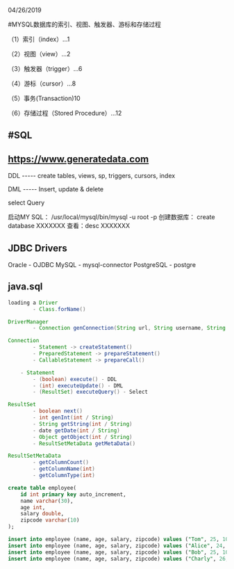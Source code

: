 04/26/2019  

#MYSQL数据库的索引、视图、触发器、游标和存储过程

 

（1）索引（index）...1

（2）视图（view）...2

（3）触发器（trigger）...6

（4）游标（cursor）...8

（5）事务(Transaction)10

（6）存储过程（Stored Procedure）...12


#SQL
-----------------------------------
https://www.generatedata.com
-----------------------------------

DDL ----- create tables, views, sp, triggers, cursors, index

DML ----- Insert, update & delete

select Query


启动MY SQL： /usr/local/mysql/bin/mysql -u root -p
创建数据库：  create database XXXXXXX
查看：desc XXXXXXX




JDBC Drivers
-----------------------------------
Oracle - OJDBC
MySQL  - mysql-connector
PostgreSQL - postgre


java.sql
----------
```java
loading a Driver 
		- Class.forName()

DriverManager
		- Connection genConnection(String url, String username, String password)

Connection
		- Statement -> createStatement()
		- PreparedStatement -> prepareStatement()
		- CallableStatement -> prepareCall()

	- Statement
		- (boolean) execute() - DDL
		- (int) executeUpdate() - DML
		- (ResultSet) executeQuery() - Select 

ResultSet
		- boolean next()
		- int genInt(int / String)
		- String getString(int / String)
		- date getDate(int / String)
		- Object getObject(int / String)
		- ResultSetMetaData getMetaData()

ResultSetMetaData
		- getColumnCount()
		- getColumnName(int)
		- getColumnType(int)
```




```sql
create table employee(
	id int primary key auto_increment,
	name varchar(30),
	age int,
	salary double,
	zipcode varchar(10)
);

insert into employee (name, age, salary, zipcode) values ("Tom", 25, 100000, "07087");
insert into employee (name, age, salary, zipcode) values ("Alice", 24, 104000, "07087");
insert into employee (name, age, salary, zipcode) values ("Bob", 25, 100060, "07087");
insert into employee (name, age, salary, zipcode) values ("Charly", 26, 120000, "07087");
```
































